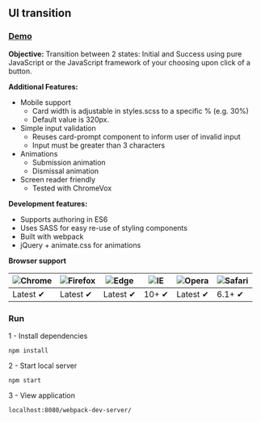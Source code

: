 ## UI transition

### [Demo](https://code-challenge-0.firebaseapp.com)

**Objective:** Transition between 2 states: Initial and Success using pure JavaScript or the JavaScript framework of your choosing upon click of a button.

**Additional Features:**
* Mobile support
  * Card width is adjustable in styles.scss to a specific % (e.g. 30%)
  * Default value is 320px.
* Simple input validation
  * Reuses card-prompt component to inform user of invalid input
  * Input must be greater than 3 characters
* Animations
  * Submission animation
  * Dismissal animation
* Screen reader friendly
  * Tested with ChromeVox

**Development features:**
* Supports authoring in ES6
* Uses SASS for easy re-use of styling components
* Built with webpack
* jQuery + animate.css for animations 

**Browser support**

![Chrome](https://raw.github.com/alrra/browser-logos/master/chrome/chrome_48x48.png) |![Firefox](https://raw.github.com/alrra/browser-logos/master/firefox/firefox_48x48.png) |![Edge](https://raw.github.com/alrra/browser-logos/master/edge/edge_48x48.png) |![IE](https://raw.github.com/alrra/browser-logos/master/internet-explorer/internet-explorer_48x48.png) |![Opera](https://raw.github.com/alrra/browser-logos/master/opera/opera_48x48.png) |![Safari](https://raw.github.com/alrra/browser-logos/master/safari/safari_48x48.png)
--- | --- | --- | --- | --- | --- |
Latest ✔ | Latest ✔ |  Latest ✔ | 10+ ✔ | Latest ✔ | 6.1+ ✔ |

### Run
1 - Install dependencies
```
npm install
```
2 - Start local server
```
npm start
```
3 - View application
```
localhost:8080/webpack-dev-server/
```
